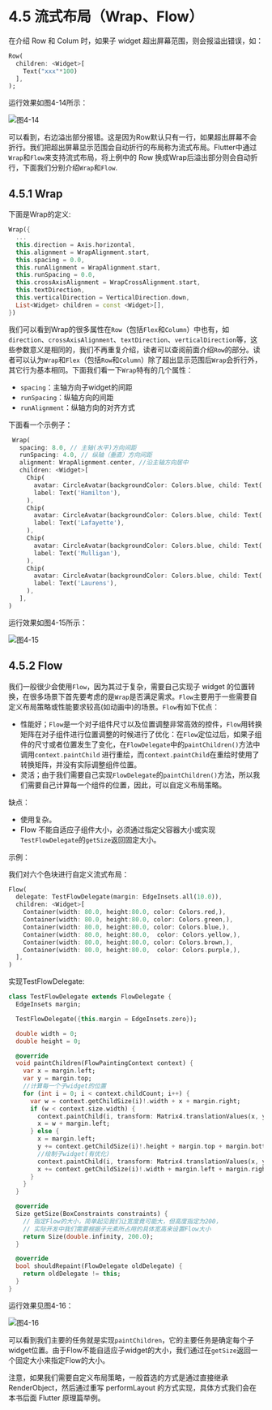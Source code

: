 # 4.5 流式布局（Wrap、Flow）

在介绍 Row 和 Colum 时，如果子 widget 超出屏幕范围，则会报溢出错误，如：

```dart
Row(
  children: <Widget>[
    Text("xxx"*100)
  ],
);
```

运行效果如图4-14所示：

![图4-14](../imgs/4-14.png)

可以看到，右边溢出部分报错。这是因为Row默认只有一行，如果超出屏幕不会折行。我们把超出屏幕显示范围会自动折行的布局称为流式布局。Flutter中通过`Wrap`和`Flow`来支持流式布局，将上例中的 Row 换成Wrap后溢出部分则会自动折行，下面我们分别介绍`Wrap`和`Flow`.

## 4.5.1 Wrap

下面是Wrap的定义:

```dart
Wrap({
  ...
  this.direction = Axis.horizontal,
  this.alignment = WrapAlignment.start,
  this.spacing = 0.0,
  this.runAlignment = WrapAlignment.start,
  this.runSpacing = 0.0,
  this.crossAxisAlignment = WrapCrossAlignment.start,
  this.textDirection,
  this.verticalDirection = VerticalDirection.down,
  List<Widget> children = const <Widget>[],
})
```

我们可以看到Wrap的很多属性在`Row`（包括`Flex`和`Column`）中也有，如`direction`、`crossAxisAlignment`、`textDirection`、`verticalDirection`等，这些参数意义是相同的，我们不再重复介绍，读者可以查阅前面介绍`Row`的部分。读者可以认为`Wrap`和`Flex`（包括`Row`和`Column`）除了超出显示范围后`Wrap`会折行外，其它行为基本相同。下面我们看一下`Wrap`特有的几个属性：

- `spacing`：主轴方向子widget的间距
- `runSpacing`：纵轴方向的间距
- `runAlignment`：纵轴方向的对齐方式

下面看一个示例子：

```dart
 Wrap(
   spacing: 8.0, // 主轴(水平)方向间距
   runSpacing: 4.0, // 纵轴（垂直）方向间距
   alignment: WrapAlignment.center, //沿主轴方向居中
   children: <Widget>[
     Chip(
       avatar: CircleAvatar(backgroundColor: Colors.blue, child: Text('A')),
       label: Text('Hamilton'),
     ),
     Chip(
       avatar: CircleAvatar(backgroundColor: Colors.blue, child: Text('M')),
       label: Text('Lafayette'),
     ),
     Chip(
       avatar: CircleAvatar(backgroundColor: Colors.blue, child: Text('H')),
       label: Text('Mulligan'),
     ),
     Chip(
       avatar: CircleAvatar(backgroundColor: Colors.blue, child: Text('J')),
       label: Text('Laurens'),
     ),
   ],
)
```

运行效果如图4-15所示：

![图4-15](../imgs/4-15.png)

## 4.5.2 Flow

我们一般很少会使用`Flow`，因为其过于复杂，需要自己实现子 widget 的位置转换，在很多场景下首先要考虑的是`Wrap`是否满足需求。`Flow`主要用于一些需要自定义布局策略或性能要求较高(如动画中)的场景。`Flow`有如下优点：

- 性能好；`Flow`是一个对子组件尺寸以及位置调整非常高效的控件，`Flow`用转换矩阵在对子组件进行位置调整的时候进行了优化：在`Flow`定位过后，如果子组件的尺寸或者位置发生了变化，在`FlowDelegate`中的`paintChildren()`方法中调用`context.paintChild` 进行重绘，而`context.paintChild`在重绘时使用了转换矩阵，并没有实际调整组件位置。
- 灵活；由于我们需要自己实现`FlowDelegate`的`paintChildren()`方法，所以我们需要自己计算每一个组件的位置，因此，可以自定义布局策略。

缺点：

- 使用复杂。
- Flow 不能自适应子组件大小，必须通过指定父容器大小或实现`TestFlowDelegate`的`getSize`返回固定大小。

示例：

我们对六个色块进行自定义流式布局：

```dart
Flow(
  delegate: TestFlowDelegate(margin: EdgeInsets.all(10.0)),
  children: <Widget>[
    Container(width: 80.0, height:80.0, color: Colors.red,),
    Container(width: 80.0, height:80.0, color: Colors.green,),
    Container(width: 80.0, height:80.0, color: Colors.blue,),
    Container(width: 80.0, height:80.0,  color: Colors.yellow,),
    Container(width: 80.0, height:80.0, color: Colors.brown,),
    Container(width: 80.0, height:80.0,  color: Colors.purple,),
  ],
)
```

实现TestFlowDelegate:

```dart
class TestFlowDelegate extends FlowDelegate {
  EdgeInsets margin;

  TestFlowDelegate({this.margin = EdgeInsets.zero});

  double width = 0;
  double height = 0;

  @override
  void paintChildren(FlowPaintingContext context) {
    var x = margin.left;
    var y = margin.top;
    //计算每一个子widget的位置
    for (int i = 0; i < context.childCount; i++) {
      var w = context.getChildSize(i)!.width + x + margin.right;
      if (w < context.size.width) {
        context.paintChild(i, transform: Matrix4.translationValues(x, y, 0.0));
        x = w + margin.left;
      } else {
        x = margin.left;
        y += context.getChildSize(i)!.height + margin.top + margin.bottom;
        //绘制子widget(有优化)
        context.paintChild(i, transform: Matrix4.translationValues(x, y, 0.0));
        x += context.getChildSize(i)!.width + margin.left + margin.right;
      }
    }
  }

  @override
  Size getSize(BoxConstraints constraints) {
    // 指定Flow的大小，简单起见我们让宽度竟可能大，但高度指定为200，
    // 实际开发中我们需要根据子元素所占用的具体宽高来设置Flow大小
    return Size(double.infinity, 200.0);
  }

  @override
  bool shouldRepaint(FlowDelegate oldDelegate) {
    return oldDelegate != this;
  }
}
```

运行效果见图4-16：

![图4-16](../imgs/4-16.png)

可以看到我们主要的任务就是实现`paintChildren`，它的主要任务是确定每个子widget位置。由于Flow不能自适应子widget的大小，我们通过在`getSize`返回一个固定大小来指定Flow的大小。

注意，如果我们需要自定义布局策略，一般首选的方式是通过直接继承RenderObject，然后通过重写 performLayout 的方式实现，具体方式我们会在本书后面 Flutter 原理篇举例。
